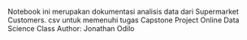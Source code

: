 Notebook ini merupakan dokumentasi analisis data dari Supermarket Customers. csv untuk memenuhi tugas Capstone Project Online Data Science Class
Author: Jonathan Odilo
